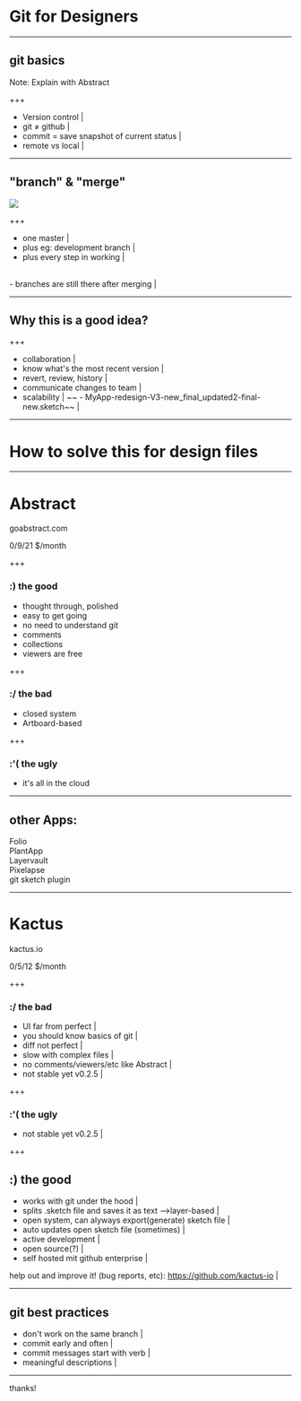 # Git for Designers

---

## git basics 

Note:
Explain with Abstract

+++

- Version control |
- git ≠ github |
- commit = save snapshot of current status |
- remote vs local |

---

## "branch" & "merge"
![](http://palo-it.com/wp-content/uploads/Feature-Branch.png)

+++

- one master |
- plus eg: development branch |
- plus every step in working |
<br>
- branches are still there after merging |

---

## Why this is a good idea?

+++

- collaboration |
- know what's the most recent version |
- revert, review, history |
- communicate changes to team |
- scalability |
~~ - MyApp-redesign-V3-new_final_updated2-final-new.sketch~~ |

---

# How to solve this for design files

---

# Abstract
goabstract.com 

0/9/21 $/month 

+++

### :) the good
- thought through, polished 
- easy to get going
- no need to understand git
- comments
- collections
- viewers are free

+++

###  :/ the bad
- closed system
- Artboard-based

+++

### :'( the ugly
- it's all in the cloud 

---

## other Apps:
Folio  
PlantApp  
Layervault  
Pixelapse  
git sketch plugin

---

# Kactus
kactus.io

0/5/12 $/month

+++

### :/ the bad
- UI far from perfect |
- you should know basics of git |
- diff not perfect |
- slow with complex files |
- no comments/viewers/etc like Abstract |
- not stable yet v0.2.5 |

+++

### :'( the ugly
- not stable yet v0.2.5 |

+++

## :) the good
- works with git under the hood |
- splits .sketch file and saves it as text -->layer-based |
- open system, can alyways export(generate) sketch file  |
- auto updates open sketch file (sometimes) |
- active development |
- open source(?) |
- self hosted mit github enterprise |

help out and improve it! (bug reports, etc): https://github.com/kactus-io |

---

## git best practices 
- don't work on the same branch |
- commit early and often |
- commit messages start with verb |
- meaningful descriptions |

---

thanks!
